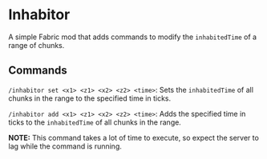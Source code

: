 # Inhabitor

A simple Fabric mod that adds commands to modify the `inhabitedTime` of a range of chunks.

## Commands

`/inhabitor set <x1> <z1> <x2> <z2> <time>`: Sets the `inhabitedTime` of all chunks in the range to the specified time in ticks.

`/inhabitor add <x1> <z1> <x2> <z2> <time>`: Adds the specified time in ticks to the `inhabitedTime` of all chunks in the range.


**NOTE:** This command takes a lot of time to execute, so expect the server to lag while the command is running.